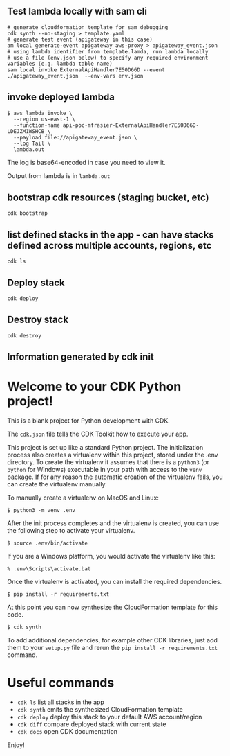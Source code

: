 

## Test lambda locally with sam cli
```shell script
# generate cloudformation template for sam debugging
cdk synth --no-staging > template.yaml
# generate test event (apigateway in this case)
am local generate-event apigateway aws-proxy > apigateway_event.json
# using lambda identifier from template.lamda, run lambda locally
# use a file (env.json below) to specify any required environment variables (e.g. lambda table name)
sam local invoke ExternalApiHandler7E50D66D --event ./apigateway_event.json  --env-vars env.json
```

## invoke deployed lambda
```shell script
$ aws lambda invoke \
  --region us-east-1 \
  --function-name api-poc-mfrasier-ExternalApiHandler7E50D66D-LDEJZM1WSHCB \
  --payload file://apigateway_event.json \
  --log Tail \
  lambda.out
```
The log is base64-encoded in case you need to view it.

Output from lambda is in `lambda.out` 

## bootstrap cdk resources (staging bucket, etc)
`cdk bootstrap`

## list defined stacks in the app - can have stacks defined across multiple accounts, regions, etc 
`cdk ls`

## Deploy stack
`cdk deploy` 

## Destroy stack
`cdk destroy`

## Information generated by cdk init 
# Welcome to your CDK Python project!

This is a blank project for Python development with CDK.

The `cdk.json` file tells the CDK Toolkit how to execute your app.

This project is set up like a standard Python project.  The initialization
process also creates a virtualenv within this project, stored under the .env
directory.  To create the virtualenv it assumes that there is a `python3`
(or `python` for Windows) executable in your path with access to the `venv`
package. If for any reason the automatic creation of the virtualenv fails,
you can create the virtualenv manually.

To manually create a virtualenv on MacOS and Linux:

```
$ python3 -m venv .env
```

After the init process completes and the virtualenv is created, you can use the following
step to activate your virtualenv.

```
$ source .env/bin/activate
```

If you are a Windows platform, you would activate the virtualenv like this:

```
% .env\Scripts\activate.bat
```

Once the virtualenv is activated, you can install the required dependencies.

```
$ pip install -r requirements.txt
```

At this point you can now synthesize the CloudFormation template for this code.

```
$ cdk synth
```

To add additional dependencies, for example other CDK libraries, just add
them to your `setup.py` file and rerun the `pip install -r requirements.txt`
command.

# Useful commands

 * `cdk ls`          list all stacks in the app
 * `cdk synth`       emits the synthesized CloudFormation template
 * `cdk deploy`      deploy this stack to your default AWS account/region
 * `cdk diff`        compare deployed stack with current state
 * `cdk docs`        open CDK documentation

Enjoy!
